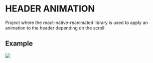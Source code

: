 # HEADER ANIMATION

Project where the react-native-reanimated library is used to apply an animation to the header depending on the scroll 

## Example
![](./assets/example.gif)
